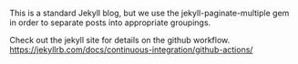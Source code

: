 This is a standard Jekyll blog, but we use the jekyll-paginate-multiple gem in order to separate posts into appropriate groupings.


Check out the jekyll site for details on the github workflow.
https://jekyllrb.com/docs/continuous-integration/github-actions/